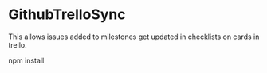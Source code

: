 GithubTrelloSync
================

This allows issues added to milestones get updated in checklists on cards in trello.

npm install

